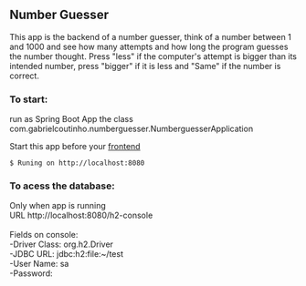 ## Number Guesser
This app is the backend of a number guesser, think of a number between 1 and 1000 and see how many attempts and how long the program guesses the number thought. Press "less" if the computer's attempt is bigger than its intended number, press "bigger" if it is less and "Same" if the number is correct.

### To start:

run as Spring Boot App the class com.gabrielcoutinho.numberguesser.NumberguesserApplication

Start this app before your [frontend](https://github.com/gabriel-coutinho/NumberGuesserFrontend)

```shell
$ Runing on http://localhost:8080
```

### To acess the database:

Only when app is running <br />
URL http://localhost:8080/h2-console <br /> <br />
Fields on console: <br />
-Driver Class: org.h2.Driver <br />
-JDBC URL:	jdbc:h2:file:~/test <br />
-User Name: sa <br />
-Password:


